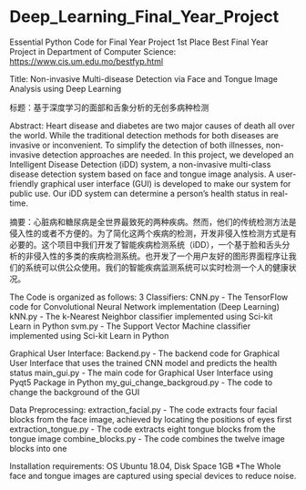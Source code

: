 # Deep_Learning_Final_Year_Project
Essential Python Code for Final Year Project
1st Place Best Final Year Project in Department of Computer Science: https://www.cis.um.edu.mo/bestfyp.html

Title:
Non-invasive Multi-disease Detection via Face and Tongue Image Analysis using Deep Learning

标题：基于深度学习的面部和舌象分析的无创多病种检测

Abstract:
Heart disease and diabetes are two major causes of death all over the world. While the traditional detection methods for both diseases are invasive or inconvenient. To simplify the detection of both illnesses, non-invasive detection approaches are needed. In this project, we developed an Intelligent Disease Detection (iDD) system, a non-invasive multi-class disease detection system based on face and tongue image analysis. A user-friendly graphical user interface (GUI) is developed to make our system for public use. Our iDD system can determine a person’s health status in real-time.

摘要：心脏病和糖尿病是全世界最致死的两种疾病。然而，他们的传统检测方法是侵入性的或者不方便的。为了简化这两个疾病的检测，开发非侵入性检测方式是有必要的。这个项目中我们开发了智能疾病检测系统（iDD），一个基于脸和舌头分析的非侵入性的多类的疾病检测系统。也开发了一个用户友好的图形界面程序让我们的系统可以供公众使用。我们的智能疾病监测系统可以实时检测一个人的健康状况。

The Code is organized as follows:
3 Classifiers:
CNN.py - The TensorFlow code for Convolutional Neural Network implementation (Deep Learning)
kNN.py - The k-Nearest Neighbor classifier implemented using Sci-kit Learn in Python
svm.py - The Support Vector Machine classifier implemented using Sci-kit Learn in Python

Graphical User Interface:
Backend.py - The backend code for Graphical User Interface that uses the trained CNN model and predicts the health status
main_gui.py - The main code for Graphical User Interface using Pyqt5 Package in Python
my_gui_change_backgroud.py - The code to change the background of the GUI

Data Preprocessing:
extraction_facial.py - The code extracts four facial blocks from the face image, achieved by locating the positions of eyes first
extraction_tongue.py - The code extracts eight tongue blocks from the tongue image
combine_blocks.py - The code combines the twelve image blocks into one

Installation requirements: OS Ubuntu 18.04, Disk Space 1GB
*The Whole face and tongue images are captured using special devices to reduce noise.
